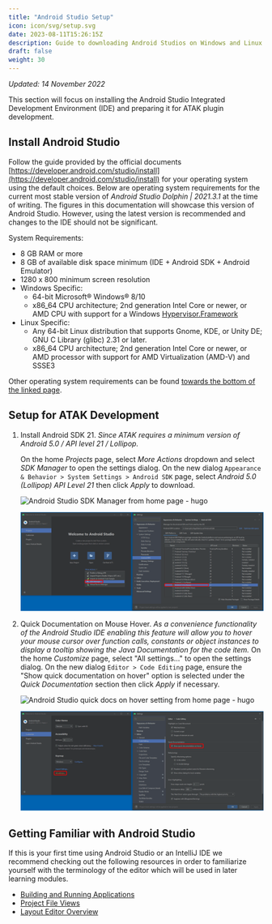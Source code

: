 ```yaml
---
title: "Android Studio Setup"
icon: icon/svg/setup.svg
date: 2023-08-11T15:26:15Z
description: Guide to downloading Android Studios on Windows and Linux
draft: false
weight: 30
---
```


*Updated: 14 November 2022*

This section will focus on installing the Android Studio Integrated Development Environment (IDE) and preparing it for ATAK plugin development.

## Install Android Studio

Follow the guide provided by the official documents [https://developer.android.com/studio/install](https://developer.android.com/studio/install) for your operating system using the default choices. Below are operating system requirements for the current most stable version of *Android Studio Dolphin | 2021.3.1* at the time of writing. The figures in this documentation will showcase this version of Android Studio. However, using the latest version is recommended and changes to the IDE should not be significant.

System Requirements:

- 8 GB RAM or more
- 8 GB of available disk space minimum (IDE + Android SDK + Android Emulator)
- 1280 x 800 minimum screen resolution
- Windows Specific:
  - 64-bit Microsoft® Windows® 8/10
  - x86_64 CPU architecture; 2nd generation Intel Core or newer, or AMD CPU with support for a Windows [Hypervisor.Framework](https://developer.android.com/studio/run/emulator-acceleration#vm-windows)
- Linux Specific:
  - Any 64-bit Linux distribution that supports Gnome, KDE, or Unity DE; GNU C Library (glibc) 2.31 or later.
  - x86_64 CPU architecture; 2nd generation Intel Core or newer, or AMD processor with support for AMD Virtualization (AMD-V) and SSSE3

Other operating system requirements can be found [towards the bottom of the linked page](https://developer.android.com/studio).

## Setup for ATAK Development

1. Install Android SDK 21. *Since ATAK requires a minimum version of Android 5.0 / API level 21 / Lollipop.*

   On the home *Projects* page, select *More Actions* dropdown and select *SDK Manager* to open the settings dialog. 
   On the new dialog `Appearance & Behavior > System Settings > Android SDK` page, select *Android 5.0 (Lollipop) API Level 21* then click *Apply* to download.

   ![Android Studio SDK Manager from home page - hugo](/image/android_studio/home_sdk_manager.png)

   ![Android Studio SDK Manager from home page - local](../../../assets/image/android_studio/home_sdk_manager.png)

2. Quick Documentation on Mouse Hover. *As a convenience functionality of the Android Studio IDE enabling this feature will allow you to hover your mouse cursor over function calls, constants or object instances to display a tooltip showing the Java Documentation for the code item.*
   On the home *Customize* page, select "All settings..." to open the settings dialog.
   On the new dialog `Editor > Code Editing` page, ensure the "Show quick documentation on hover" option is selected under the *Quick Documentation* section then click *Apply* if necessary.

   ![Android Studio quick docs on hover setting from home page - hugo](image/android_studio/home_setting_quick_doc.png)
   
   ![Android Studio quick docs on hover setting from home page - local](../../../assets/image/android_studio/home_setting_quick_doc.png)

## Getting Familiar with Android Studio

If this is your first time using Android Studio or an IntelliJ IDE we recommend checking out the following resources in order to familiarize yourself with the terminology of the editor which will be used in later learning modules.

- [Building and Running Applications](https://developer.android.com/studio/run)
- [Project File Views](https://developer.android.com/studio/projects#ProjectFiles)
- [Layout Editor Overview](https://developer.android.com/studio/write/layout-editor)
